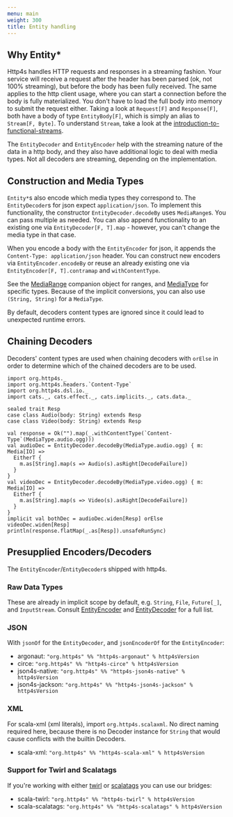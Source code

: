 ```yaml
---
menu: main
weight: 300
title: Entity handling
---
```


## Why Entity*

Http4s handles HTTP requests and responses in a streaming fashion. Your service
will receive a request after the header has been parsed (ok, not 100%
streaming), but before the body has been fully received. The same applies to the
http client usage, where you can start a connection before the body is fully
materialized. You don't have to load the full body into memory to submit the
request either. Taking a look at `Request[F]` and `Response[F]`, both have a body of
type `EntityBody[F]`, which is simply an alias to `Stream[F, Byte]`. To
understand `Stream`, take a look at the [introduction-to-functional-streams].

The `EntityDecoder` and `EntityEncoder` help with the streaming nature of the
data in a http body, and they also have additional logic to deal with media
types. Not all decoders are streaming, depending on the implementation.

## Construction and Media Types
`Entity*`s also encode which media types they correspond to. The
`EntityDecoder`s for json expect `application/json`. To implement this
functionality, the constructor `EntityDecoder.decodeBy` uses `MediaRange`s. You
can pass multiple as needed. You can also append functionality to an existing
one via `EntityDecoder[F, T].map` - however, you can't change the media
type in that case.

 When you encode a body with the `EntityEncoder` for json, it appends the
`Content-Type: application/json` header. You can construct new encoders via
`EntityEncoder.encodeBy` or reuse an already existing one via
`EntityEncoder[F, T].contramap` and `withContentType`.

See the [MediaRange] companion object for ranges, and [MediaType] for specific
types. Because of the implicit conversions, you can also use `(String, String)`
for a `MediaType`.

By default, decoders content types are ignored since it could lead to unexpected
runtime errors.

## Chaining Decoders

Decoders' content types are used when chaining decoders with `orElse` in order to
determine which of the chained decoders are to be used.

```tut:silent
import org.http4s._
import org.http4s.headers.`Content-Type`
import org.http4s.dsl.io._
import cats._, cats.effect._, cats.implicits._, cats.data._

sealed trait Resp
case class Audio(body: String) extends Resp
case class Video(body: String) extends Resp
```

```tut:book
val response = Ok("").map(_.withContentType(`Content-Type`(MediaType.audio.ogg)))
val audioDec = EntityDecoder.decodeBy(MediaType.audio.ogg) { m: Media[IO] =>
  EitherT {
    m.as[String].map(s => Audio(s).asRight[DecodeFailure])
  }
}
val videoDec = EntityDecoder.decodeBy(MediaType.video.ogg) { m: Media[IO] =>
  EitherT {
    m.as[String].map(s => Video(s).asRight[DecodeFailure])
  }
}
implicit val bothDec = audioDec.widen[Resp] orElse videoDec.widen[Resp]
println(response.flatMap(_.as[Resp]).unsafeRunSync)
```

## Presupplied Encoders/Decoders
The `EntityEncoder`/`EntityDecoder`s shipped with http4s.

### Raw Data Types
These are already in implicit scope by default, e.g. `String`, `File`,
`Future[_]`, and `InputStream`. Consult [EntityEncoder] and [EntityDecoder] for
a full list.

### JSON
With `jsonOf` for the `EntityDecoder`, and `jsonEncoderOf` for the `EntityEncoder`:

- argonaut: `"org.http4s" %% "http4s-argonaut" % http4sVersion`
- circe: `"org.http4s" %% "http4s-circe" % http4sVersion`
- json4s-native: `"org.http4s" %% "http4s-json4s-native" % http4sVersion`
- json4s-jackson: `"org.http4s" %% "http4s-json4s-jackson" % http4sVersion`

### XML
For scala-xml (xml literals), import `org.http4s.scalaxml`. No direct naming
required here, because there is no Decoder instance for `String` that would
cause conflicts with the builtin Decoders.

- scala-xml: `"org.http4s" %% "http4s-scala-xml" % http4sVersion`

### Support for Twirl and Scalatags
If you're working with either [twirl] or [scalatags] you can use our bridges:

- scala-twirl: `"org.http4s" %% "http4s-twirl" % http4sVersion`
- scala-scalatags: `"org.http4s" %% "http4s-scalatags" % http4sVersion`

[introduction-to-functional-streams]: https://youtu.be/cahvyadYfX8
[EntityEncoder]: ../api/org/http4s/EntityEncoder$
[EntityDecoder]: ../api/org/http4s/EntityDecoder$
[MediaType]: ../api/org/http4s/MediaType$
[MediaRange]: ../api/org/http4s/MediaRange$
[twirl]: https://github.com/playframework/twirl
[scalatags]: http://www.lihaoyi.com/scalatags/
